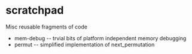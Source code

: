 # scratchpad
Misc reusable fragments of code
- mem-debug  -- trvial bits of platform independent memory debugging
- permut     -- simplified implementation of next_permutation



